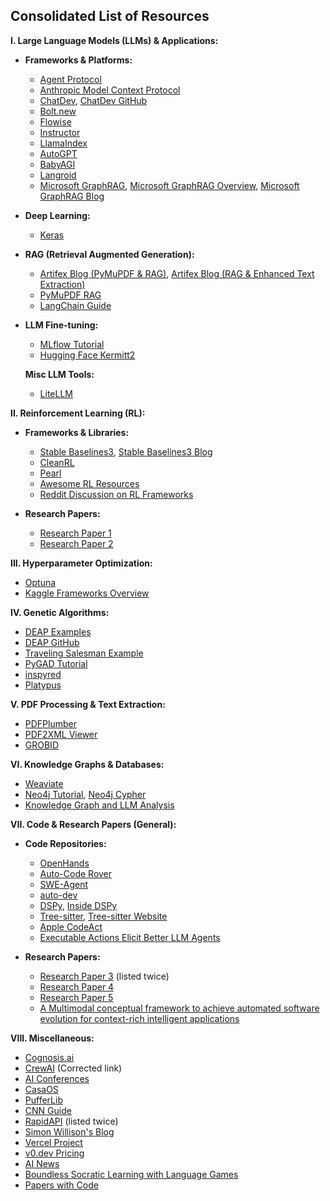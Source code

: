 ## Consolidated List of Resources

**I. Large Language Models (LLMs) & Applications:**

* **Frameworks & Platforms:**
    * [Agent Protocol](https://agentprotocol.ai/)
    * [Anthropic Model Context Protocol](https://anthropic.com/news/model-context-protocol)
    * [ChatDev](https://chatdev.toscl.com/), [ChatDev GitHub](https://github.com/OpenBMB/ChatDev)
    * [Bolt.new](https://github.com/coleam00/bolt.new-any-llm)
    * [Flowise](https://github.com/FlowiseAI/Flowise)
    * [Instructor](https://github.com/instructor-ai/instructor)
    * [LlamaIndex](https://github.com/run-llama/llama_index)
    * [AutoGPT](https://github.com/Significant-Gravitas/AutoGPT)
    * [BabyAGI](https://github.com/yoheinakajima/babyagi)
    * [Langroid](https://github.com/langroid/langroid)
    * [Microsoft GraphRAG](https://github.com/microsoft/graphrag), [Microsoft GraphRAG Overview](https://github.com/microsoft/graphrag?tab=readme-ov-file), [Microsoft GraphRAG Blog](https://www.microsoft.com/en-us/research/blog/graphrag-unlocking-llm-discovery-on-narrative-private-data/)

* **Deep Learning:**
    * [Keras](https://github.com/keras-team/keras)

* **RAG (Retrieval Augmented Generation):**
    * [Artifex Blog (PyMuPDF & RAG)](https://artifex.com/blog/rag-llm-and-pdf-conversion-to-markdown-text-with-pymupdf), [Artifex Blog (RAG & Enhanced Text Extraction)](https://artifex.com/blog/rag-llm-and-pdf-enhanced-text-extraction)
    * [PyMuPDF RAG](https://pymupdf.readthedocs.io/en/latest/rag.html)
    * [LangChain Guide](https://medium.com/thedeephub/a-practical-guide-for-rag-and-few-shot-prompting-in-langchain-0b0e18dc9df5)

* **LLM Fine-tuning:**
    * [MLflow Tutorial](https://mlflow.org/docs/latest/llms/transformers/tutorials/fine-tuning/transformers-peft.html)
    * [Hugging Face Kermitt2](https://huggingface.co/kermitt2)

  **Misc LLM Tools:**
    * [LiteLLM](https://github.com/BerriAI/litellm)


**II. Reinforcement Learning (RL):**

* **Frameworks & Libraries:**
    * [Stable Baselines3](https://github.com/DLR-RM/stable-baselines3), [Stable Baselines3 Blog](https://araffin.github.io/post/sb3/)
    * [CleanRL](https://github.com/vwxyzjn/cleanrl)
    * [Pearl](https://github.com/facebookresearch/Pearl)
    * [Awesome RL Resources](https://github.com/aikorea/awesome-rl?tab=readme-ov-file)
    * [Reddit Discussion on RL Frameworks](https://reddit.com/r/reinforcementlearning/comments/191yu6y/best_rl_research_framework/)

* **Research Papers:**
    * [Research Paper 1](https://arxiv.org/pdf/1909.04503)
    * [Research Paper 2](https://jmlr.org/papers/volume22/20-1364/20-1364.pdf)


**III. Hyperparameter Optimization:**

* [Optuna](https://github.com/optuna/optuna)
* [Kaggle Frameworks Overview](https://www.kaggle.com/code/sivasaiyadav8143/10-hyperparameter-optimization-frameworks)


**IV. Genetic Algorithms:**

* [DEAP Examples](https://deap.readthedocs.io/en/master/examples/index.html)
* [DEAP GitHub](https://github.com/DEAP/deap)
* [Traveling Salesman Example](https://medium.com/aimonks/traveling-salesman-problem-tsp-using-genetic-algorithm-fea640713758)
* [PyGAD Tutorial](https://www.digitalocean.com/community/tutorials/genetic-algorithm-applications-using-pygad)
* [inspyred](https://github.com/aarongarrett/inspyred)
* [Platypus](https://github.com/Project-Platypus/Platypus)


**V. PDF Processing & Text Extraction:**

* [PDFPlumber](https://github.com/jsvine/pdfplumber)
* [PDF2XML Viewer](https://github.com/WZBSocialScienceCenter/pdf2xml-viewer)
* [GROBID](https://www.researchgate.net/publication/221176095_GROBID_Combining_Automatic_Bibliographic_Data_Recognition_and_Term_Extraction_for_Scholarship_Publications)


**VI. Knowledge Graphs & Databases:**

* [Weaviate](https://github.com/weaviate/weaviate)
* [Neo4j Tutorial](https://medium.com/thedeephub/building-a-graph-database-with-vector-embeddings-a-python-tutorial-with-neo4j-and-embeddings-277ce608634d), [Neo4j Cypher](https://neo4j.com/docs/getting-started/cypher/)
* [Knowledge Graph and LLM Analysis](https://medium.com/@mdsharique0107/structured-data-analysis-using-knowledge-graph-llm-b1f7db88edd3)


**VII. Code & Research Papers (General):**

* **Code Repositories:**
    * [OpenHands](https://github.com/All-Hands-AI/OpenHands)
    * [Auto-Code Rover](https://github.com/nus-apr/auto-code-rover)
    * [SWE-Agent](https://github.com/princeton-nlp/SWE-agent)
	* [auto-dev](https://github.com/unit-mesh/auto-dev)
    * [DSPy](https://github.com/stanfordnlp/dspy), [Inside DSPy](https://jrodthoughts.medium.com/inside-dspy-a-framework-for-algorithmic-prompt-optimization-dffd9765e596)
    * [Tree-sitter](https://github.com/tree-sitter/tree-sitter), [Tree-sitter Website](https://tree-sitter.github.io/tree-sitter/)
    * [Apple CodeAct](https://machinelearning.apple.com/research/codeact)
    * [Executable Actions Elicit Better LLM Agents](https://arxiv.org/pdf/2402.01030)

* **Research Papers:**
    * [Research Paper 3](https://arxiv.org/abs/2411.16905) (listed twice)
    * [Research Paper 4](https://arxiv.org/pdf/2312.06648)
    * [Research Paper 5](https://arxiv.org/pdf/2402.01030)
    * [A Multimodal conceptual framework to achieve automated software evolution for context-rich intelligent applications](https://link.springer.com/article/10.1007/s11334-024-00591-0)


**VIII. Miscellaneous:**

* [Cognosis.ai](https://cognosis.ai/)
* [CrewAI](https://github.com/crewAIInc/crewAI) (Corrected link)
* [AI Conferences](https://datacamp.com/blog/top-ai-conferences)
* [CasaOS](https://github.com/IceWhaleTech/CasaOS)
* [PufferLib](https://github.com/PufferAI/PufferLib)
* [CNN Guide](https://medium.com/thedeephub/convolutional-neural-networks-a-comprehensive-guide-5cc0b5eae175)
* [RapidAPI](https://rapidapi.com/) (listed twice)
* [Simon Willison's Blog](https://simonwillison.net/)
* [Vercel Project](https://vercel.com/new?teamSlug=gtcodes-projects)
* [v0.dev Pricing](https://v0.dev/pricing)
* [AI News](https://www.artificialintelligence-news.com/)
* [Boundless Socratic Learning with Language Games](https://arxiv.org/pdf/2411.16905)
* [Papers with Code](https://paperswithcode.com/)